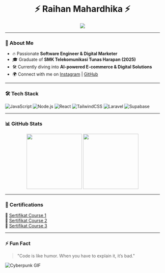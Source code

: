 <h1 align="center">⚡ Raihan Mahardhika ⚡</h1>

<p align="center">
  <img src="https://readme-typing-svg.herokuapp.com?color=0FF0FC&lines=Cyberpunk+Software+Engineer;Digital+Marketing+Enthusiast;Full-Stack+Developer"/>
</p>

---

### 🚀 About Me

- 🔥 Passionate **Software Engineer & Digital Marketer**
- 🎓 Graduate of **SMK Telekomunikasi Tunas Harapan (2025)**
- 🛠️ Currently diving into **AI-powered E-commerce & Digital Solutions**
- 🌍 Connect with me on [Instagram](https://www.instagram.com/rmahardhikasp/) | [GitHub](https://github.com/auto-777/)

---

### 🛠️ Tech Stack

![JavaScript](https://img.shields.io/badge/-JavaScript-000?style=for-the-badge&logo=javascript)
![Node.js](https://img.shields.io/badge/-Node.js-000?style=for-the-badge&logo=node.js)
![React](https://img.shields.io/badge/-React-000?style=for-the-badge&logo=react)
![TailwindCSS](https://img.shields.io/badge/-TailwindCSS-000?style=for-the-badge&logo=tailwindcss)
![Laravel](https://img.shields.io/badge/-Laravel-000?style=for-the-badge&logo=laravel)
![Supabase](https://img.shields.io/badge/-Supabase-000?style=for-the-badge&logo=supabase)

---

### 📊 GitHub Stats

<p align="center">
  <img height="180em" src="https://github-readme-stats-eight-theta.vercel.app/api?username=auto-777&show_icons=true&theme=radical&include_all_commits=true&count_private=true"/>
  <img height="180em" src="https://github-readme-stats-eight-theta.vercel.app/api/top-langs/?username=auto-777&layout=compact&theme=radical"/>
</p>

---

### 🔗 Certifications

📜 [Sertifikat Course 1](https://github.com/user-attachments/files/18472052/sertifikat_course_123_4423108_200125100858.pdf)  
📜 [Sertifikat Course 2](https://github.com/user-attachments/files/18472054/sertifikat_course_317_4423108_200125105010.pdf)  
📜 [Sertifikat Course 3](https://github.com/user-attachments/files/18472133/9.RAIHAN.MAHARDHIKA.SHIDDIQ.PRAMONO.pdf)  

---

### ⚡ Fun Fact

> "Code is like humor. When you have to explain it, it’s bad."

![Cyberpunk GIF](https://media.giphy.com/media/l2R0aH1l9WhIFdwIw/giphy.gif)
